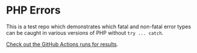 # PHP Errors

This is a test repo which demonstrates which fatal and non-fatal error types can be caught in various versions of PHP without `try ... catch`.

[Check out the GitHub Actions runs for results](https://github.com/johnbillion/php-errors/actions).
